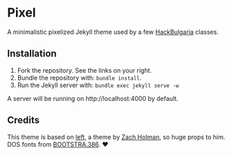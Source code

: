 # Pixel

A minimalistic pixelized Jekyll theme used by a few [HackBulgaria] classes.

## Installation

1. Fork the repository. See the links on your right.
2. Bundle the repository with: `bundle install`.
3. Run the Jekyll server with: `bundle exec jekyll serve -w`

A server will be running on http://localhost:4000 by default.

## Credits

This theme is based on [left], a theme by [Zach Holman], so huge props to him.
DOS fonts from [BOOTSTRA.386]. ❤

[HackBulgaria]: https://hackbulgaria.com
[Zach Holman]: http://zachholman.com/
[left]: https://github.com/holman/left
[BOOTSTRA.386]: https://github.com/kristopolous/BOOTSTRA.386
